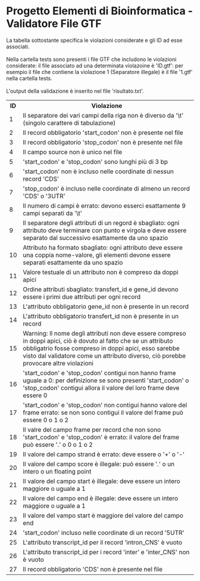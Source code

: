 # Progetto Elementi di Bioinformatica - Validatore File GTF

La tabella sottostante specifica le violazioni considerate e gli ID ad esse associati.<br /><br />
Nella cartella tests sono presenti i file GTF che includono le violazioni considerate: il file associato ad una determinata violazoine è 'ID.gtf':
  per esempio il file che contiene la violazione 1 (Separatore illegale) è il file '1.gtf' nella cartella tests.<br /><br />
L'output della validazione è inserito nel file 'risultato.txt'. <br />


<table>
  <tr><th>ID</th><th>Violazione</th></tr>
  <tr><td>1</td><td>Il separatore dei vari campi della riga non è diverso da '\t' (singolo carattere di tabulazione)</td></tr>
  <tr><td>2</td><td>Il record obbligatorio 'start_codon' non è presente nel file</td></tr>
  <tr><td>3</td><td>Il record obbligatorio 'stop_codon' non è presente nel file</td></tr>
  <tr><td>4</td><td>Il campo source non è unico nel file</td></tr>
  <tr><td>5</td><td>'start_codon' e 'stop_codon' sono lunghi più di 3 bp</td></tr>
  <tr><td>6</td><td>'start_codon' non è incluso nelle coordinate di nessun record 'CDS'</td></tr>
  <tr><td>7</td><td>'stop_codon' è incluso nelle coordinate di almeno un record 'CDS' o '3UTR'</td></tr>
  <tr><td>8</td><td>Il numero di campi è errato: devono esserci esattamente 9 campi separati da '\t'</td></tr>
  <tr><td>9</td><td>Il separatore degli attributi di un regord è sbagliato: ogni attributo deve terminare con punto e virgola e deve essere separato dal successivo esattamente da uno spazio</td></tr>
  <tr><td>10</td><td>Attributo ha formato sbagliato: ogni attributo deve essere una coppia nome-valore, gli elementi devone essere separati esattamente da uno spazio</td></tr>
  <tr><td>11</td><td>Valore testuale di un attributo non è compreso da doppi apici</td></tr>
  <tr><td>12</td><td>Ordine attributi sbagliato: transfert_id e gene_id devono essere i primi due attributi per ogni record</td></tr>
  <tr><td>13</td><td>L'attributo obbligatorio gene_id non è presente in un record</td></tr>
  <tr><td>14</td><td>L'attributo obbligatorio transfert_id non è presente in un record</td></tr>
  <tr><td>15</td><td>Warning: Il nome degli attributi non deve essere compreso in doppi apici, ciò è dovuto al fatto che se un attributo obbligatrio fosse compreso in doppi apici, esso sarebbe visto dal validatore come un attributo diverso, ciò porebbe provocare altre violazioni</td></tr>
  <tr><td>16</td><td>'start_codon' e 'stop_codon' contigui non hanno frame uguale a 0: per definizione se sono presenti 'start_codon' o 'stop_codon' contigui allora il valore del loro frame deve essere 0</td></tr>
  <tr><td>17</td><td>'start_codon' e 'stop_codon' non contigui hanno valore del frame errato: se non sono contigui il valore del frame può essere 0 o 1 o 2</td></tr>
  <tr><td>18</td><td>Il valre del campo frame per record che non sono 'start_codon' e 'stop_codon' è errato: il valore del frame può essere '.' o 0 o 1 o 2</td></tr>
  <tr><td>19</td><td>Il valore del campo strand è errato: deve essere o '+' o '-'</td></tr>
  <tr><td>20</td><td>Il valore del campo score è illegale: può essere '.' o un intero o un floating point</td></tr>
  <tr><td>21</td><td>Il valore del campo start è illegale: deve essere un intero maggiore o uguale a 1</td></tr>
  <tr><td>22</td><td>Il valore del campo end è illegale: deve essere un intero maggiore o uguale a 1</td></tr>
  <tr><td>23</td><td>Il valore del vampo start è maggiore del valore del campo end</td></tr>
  <tr><td>24</td><td>'start_codon' incluso nelle coordinate di un record '5UTR'</td></tr>
  <tr><td>25</td><td>L'attributo transcript_id per il record 'intron_CNS' è vuoto</td></tr>
  <tr><td>26</td><td>L'attributo transcript_id per i record 'inter' e 'inter_CNS' non è vuoto</td></tr>
  <tr><td>27</td><td>Il record obbligatorio 'CDS' non è presente nel file</td></tr>
</table>
